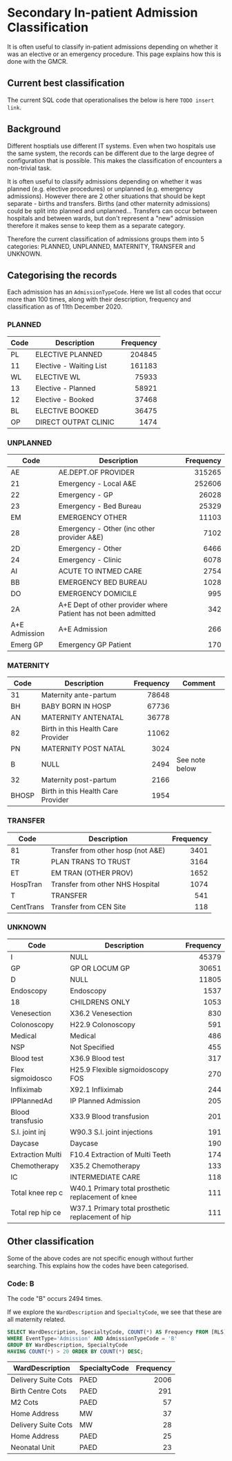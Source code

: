 # Secondary In-patient Admission Classification

It is often useful to classify in-patient admissions depending on whether it was an elective or an emergency procedure. This page explains how this is done with the GMCR.

## Current best classification

The current SQL code that operationalises the below is here `TODO insert link`.

## Background

Different hosptials use different IT systems. Even when two hospitals use the same system, the records can be different due to the large degree of configuration that is possible. This makes the classification of encounters a non-trivial task.

It is often useful to classify admissions depending on whether it was planned (e.g. elective procedures) or unplanned (e.g. emergency admissions). However there are 2 other situations that should be kept separate - births and transfers. Births (and other maternity admissions) could be split into planned and unplanned... Transfers can occur between hospitals and between wards, but don't represent a "new" admission therefore it makes sense to keep them as a separate category.

Therefore the current classification of admissions groups them into 5 categories: PLANNED, UNPLANNED, MATERNITY, TRANSFER and UNKNOWN.

## Categorising the records

Each admission has an `AdmissionTypeCode`. Here we list all codes that occur more than 100 times, along with their description, frequency and classification as of 11th December 2020.

### PLANNED

| Code | Description             | Frequency |
| ---- | ----------------------- | --------: |
| PL   | ELECTIVE PLANNED        |    204845 |
| 11   | Elective - Waiting List |    161183 |
| WL   | ELECTIVE WL             |     75933 |
| 13   | Elective - Planned      |     58921 |
| 12   | Elective - Booked       |     37468 |
| BL   | ELECTIVE BOOKED         |     36475 |
| OP   | DIRECT OUTPAT CLINIC    |      1474 |

### UNPLANNED

| Code          | Description                                                    | Frequency |
| ------------- | -------------------------------------------------------------- | --------: |
| AE            | AE.DEPT.OF PROVIDER                                            |    315265 |
| 21            | Emergency - Local A&E                                          |    252606 |
| 22            | Emergency - GP                                                 |     26028 |
| 23            | Emergency - Bed Bureau                                         |     25329 |
| EM            | EMERGENCY OTHER                                                |     11103 |
| 28            | Emergency - Other (inc other provider A&E)                     |      7102 |
| 2D            | Emergency - Other                                              |      6466 |
| 24            | Emergency - Clinic                                             |      6078 |
| AI            | ACUTE TO INTMED CARE                                           |      2754 |
| BB            | EMERGENCY BED BUREAU                                           |      1028 |
| DO            | EMERGENCY DOMICILE                                             |       995 |
| 2A            | A+E Dept of other provider where Patient has not been admitted |       342 |
| A+E Admission | A+E Admission                                                  |       266 |
| Emerg GP      | Emergency GP Patient                                           |       170 |

### MATERNITY

| Code  | Description                        | Frequency | Comment        |
| ----- | ---------------------------------- | --------: | -------------- |
| 31    | Maternity ante-partum              |     78648 |                |
| BH    | BABY BORN IN HOSP                  |     67736 |                |
| AN    | MATERNITY ANTENATAL                |     36778 |                |
| 82    | Birth in this Health Care Provider |     11062 |                |
| PN    | MATERNITY POST NATAL               |      3024 |                |
| B     | NULL                               |      2494 | See note below |
| 32    | Maternity post-partum              |      2166 |                |
| BHOSP | Birth in this Health Care Provider |      1954 |                |

### TRANSFER

| Code      | Description                        | Frequency |
| --------- | ---------------------------------- | --------: |
| 81        | Transfer from other hosp (not A&E) |      3401 |
| TR        | PLAN TRANS TO TRUST                |      3164 |
| ET        | EM TRAN (OTHER PROV)               |      1652 |
| HospTran  | Transfer from other NHS Hospital   |      1074 |
| T         | TRANSFER                           |       541 |
| CentTrans | Transfer from CEN Site             |       118 |

### UNKNOWN

| Code             | Description                                        | Frequency |
| ---------------- | -------------------------------------------------- | --------: |
| I                | NULL                                               |     45379 |
| GP               | GP OR LOCUM GP                                     |     30651 |
| D                | NULL                                               |     11805 |
| Endoscopy        | Endoscopy                                          |      1537 |
| 18               | CHILDRENS ONLY                                     |      1053 |
| Venesection      | X36.2 Venesection                                  |       830 |
| Colonoscopy      | H22.9 Colonoscopy                                  |       591 |
| Medical          | Medical                                            |       486 |
| NSP              | Not Specified                                      |       455 |
| Blood test       | X36.9 Blood test                                   |       317 |
| Flex sigmoidosco | H25.9 Flexible sigmoidoscopy FOS                   |       270 |
| Infliximab       | X92.1 Infliximab                                   |       244 |
| IPPlannedAd      | IP Planned Admission                               |       205 |
| Blood transfusio | X33.9 Blood transfusion                            |       201 |
| S.I. joint inj   | W90.3 S.I. joint injections                        |       191 |
| Daycase          | Daycase                                            |       190 |
| Extraction Multi | F10.4 Extraction of Multi Teeth                    |       174 |
| Chemotherapy     | X35.2 Chemotherapy                                 |       133 |
| IC               | INTERMEDIATE CARE                                  |       118 |
| Total knee rep c | W40.1 Primary total prosthetic replacement of knee |       111 |
| Total rep hip ce | W37.1 Primary total prosthetic replacement of hip  |       111 |

## Other classification

Some of the above codes are not specific enough without further searching. This explains how the codes have been categorised.

### Code: B

The code "B" occurs 2494 times.

If we explore the `WardDescription` and `SpecialtyCode`, we see that these are all maternity related.

```sql
SELECT WardDescription, SpecialtyCode, COUNT(*) AS Frequency FROM [RLS]. [vw_Acute_Inpatients]
WHERE EventType='Admission' AND AdmissionTypeCode = 'B'
GROUP BY WardDescription, SpecialtyCode
HAVING COUNT(*) > 20 ORDER BY COUNT(*) DESC;
```

| WardDescription     | SpecialtyCode | Frequency |
| ------------------- | ------------- | --------: |
| Delivery Suite Cots | PAED          |      2006 |
| Birth Centre Cots   | PAED          |       291 |
| M2 Cots             | PAED          |        57 |
| Home Address        | MW            |        37 |
| Delivery Suite Cots | MW            |        28 |
| Home Address        | PAED          |        25 |
| Neonatal Unit       | PAED          |        23 |
